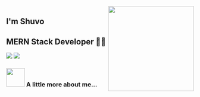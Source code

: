 <img align='right' src="https://media.giphy.com/media/M9gbBd9nbDrOTu1Mqx/giphy.gif" width="230">

## I'm Shuvo 
## MERN Stack Developer 👨‍💻

[![](https://img.shields.io/badge/LinkedIn-shuvo-blue)](https://www.linkedin.com/in/md-emran-hossain-undefined-a516a028a/)
[![](https://img.shields.io/badge/Gmail-shuvoorba2-red)](shuvoorba28@gmail.com)


### <img src="https://media.giphy.com/media/VgCDAzcKvsR6OM0uWg/giphy.gif" width="50"> A little more about me...  


